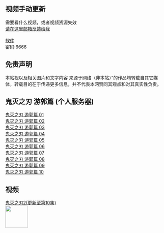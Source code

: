 ## 视频手动更新

需要看什么视频，或者视频资源失效 <br>[请在这里邮箱反馈给我](http://mail.qq.com/cgi-bin/qm_share?t=qm_mailme&email=M1BZSURZc1VcS15SWl8dUFxe) <br><br>
[软件](https://wwa.lanzoui.com/b04n5j3yj) <br> 密码:6666  

## 免责声明

本站视以及相关图片和文字内容 来源于网络（非本站）”的作品均转载自其它媒体，转载目的在于传递更多信息，并不代表本网赞同其观点和对其真实性负责。


## 鬼灭之刃 游郭篇  (个人服务器)<br>
[鬼灭之刃 游郭篇 01](http://jp.cjzwjyun.cf/鬼灭之刃2/1/)<br>
[鬼灭之刃 游郭篇 02](http://jp.cjzwjyun.cf/鬼灭之刃2/2/)<br>
[鬼灭之刃 游郭篇 03](http://jp.cjzwjyun.cf/鬼灭之刃2/3/)<br>
[鬼灭之刃 游郭篇 04](http://jp.cjzwjyun.cf/鬼灭之刃2/4/)<br>
[鬼灭之刃 游郭篇 05](http://jp.cjzwjyun.cf/鬼灭之刃2/5/)<br>
[鬼灭之刃 游郭篇 06](http://jp.cjzwjyun.cf/鬼灭之刃2/6/)<br>
[鬼灭之刃 游郭篇 07](http://jp.cjzwjyun.cf/鬼灭之刃2/7/)<br>
[鬼灭之刃 游郭篇 08](http://jp.cjzwjyun.cf/鬼灭之刃2/8/)<br>
[鬼灭之刃 游郭篇 09](http://jp.cjzwjyun.cf/鬼灭之刃2/9/)<br>
[鬼灭之刃 游郭篇 10](http://jp.cjzwjyun.cf/鬼灭之刃2/10/)<br>



## 视频
 [鬼灭之刃2(更新至第10集)](https://github.com/ZIDC/video/edit/gh-pages/README.md#%E9%AC%BC%E7%81%AD%E4%B9%8B%E5%88%83-%E6%B8%B8%E9%83%AD%E7%AF%87--%E4%B8%AA%E4%BA%BA%E6%9C%8D%E5%8A%A1%E5%99%A8)
<br><img src="https://img2.doubanio.com/view/photo/l/public/p2851359433.webp" width="70"/>

